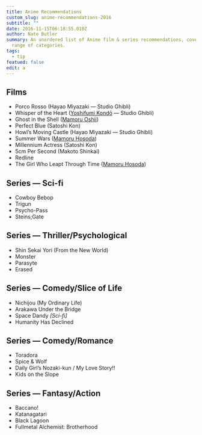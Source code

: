 ```yaml
---
title: Anime Recommendations
custom_slug: anime-recommendations-2016
subtitle: ""
date: 2016-11-15T06:18:55.010Z
author: Nate Butler
summary: An unordered list of Anime film & series recommendations, covering a
  range of categories.
tags:
  - tip
featued: false
edit: a
---
```

## **Films**

* Porco Rosso (Hayao Miyazaki — Studio Ghibli)
* Whisper of the Heart ([Yoshifumi Kondō](https://www.google.com/search?newwindow=1&espv=2&biw=1274&bih=685&q=Yoshifumi+Kond%C5%8D&stick=H4sIAAAAAAAAAOPgE-LSz9U3sMw2STGuVOIEsc0N04sKtcSyk6300zJzcsGEVUpmUWpySX4RAFXdA0wxAAAA&sa=X&ved=0ahUKEwii5M_nrarQAhViImMKHdAdBQoQmxMInQEoATAW) — Studio Ghibli)
* Ghost in the Shell ([Mamoru Oshii](https://www.google.com/search?newwindow=1&sa=X&biw=1274&bih=685&q=Mamoru+Oshii&stick=H4sIAAAAAAAAAOPgE-LSz9U3MMyuSokvU-IEsytzzaq0xLKTrfTTMnNywYRVSmZRanJJfhEAVHqj2jEAAAA&ved=0ahUKEwj_wZeHrqrQAhVJKGMKHTV5BcIQmxMIqgEoATAR))
* Perfect Blue (Satoshi Kon)
* Howl’s Moving Castle (Hayao Miyazaki — Studio Ghibli)
* Summer Wars ([Mamoru Hosoda](https://en.wikipedia.org/wiki/Mamoru_Hosoda))
* Millennium Actress (Satoshi Kon)
* 5cm Per Second (Makoto Shinkai)
* Redline
* The Girl Who Leapt Through Time ([Mamoru Hosoda](https://en.wikipedia.org/wiki/Mamoru_Hosoda))

## **Series — Sci-fi**

* Cowboy Bebop
* Trigun
* Psycho-Pass
* Steins;Gate

## **Series — Thriller/Psychological**

* Shin Sekai Yori (From the New World)
* Monster
* Parasyte
* Erased

## **Series — Comedy/Slice of Life**

* Nichijou (My Ordinary Life)
* Arakawa Under the Bridge
* Space Dandy *\[Sci-fi]*
* Humanity Has Declined

## **Series — Comedy/Romance**

* Toradora
* Spice & Wolf
* Daily Girl’s Nozaki-kun / My Love Story!!
* Kids on the Slope

## **Series — Fantasy/Action**

* Baccano!
* Katanagatari
* Black Lagoon
* Fullmetal Alchemist: Brotherhood